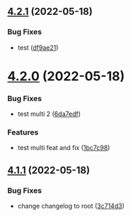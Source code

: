 ## [4.2.1](https://github.com/oeyoews/semantictest/compare/v4.2.0...v4.2.1) (2022-05-18)


### Bug Fixes

* test ([df9ae21](https://github.com/oeyoews/semantictest/commit/df9ae2182e8cb9f9dde48a383ebbaf0f126db567))

# [4.2.0](https://github.com/oeyoews/semantictest/compare/v4.1.1...v4.2.0) (2022-05-18)


### Bug Fixes

* test multi 2 ([6da7edf](https://github.com/oeyoews/semantictest/commit/6da7edfbb1841989962800357f0135c4ce0e7aba))


### Features

* test multi feat and fix ([1bc7c98](https://github.com/oeyoews/semantictest/commit/1bc7c98b9e43ffd575e2aa02ee05f1619a17c4fd))

## [4.1.1](https://github.com/oeyoews/semantictest/compare/v4.1.0...v4.1.1) (2022-05-18)


### Bug Fixes

* change changelog to root ([3c714d3](https://github.com/oeyoews/semantictest/commit/3c714d32564a4fc7280fa9724e39332442f09fe0))
